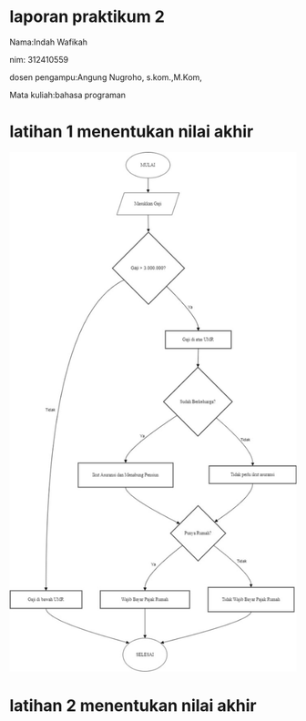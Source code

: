 # laporan praktikum 2
Nama:Indah Wafikah

nim: 312410559

dosen pengampu:Angung Nugroho, s.kom.,M.Kom,

Mata kuliah:bahasa programan

# latihan 1 menentukan nilai akhir
![foto](https://github.com/Indahwakifa/Flow-chart/blob/b825cf2b3127bf107e82f3466c50c312662cadcf/WhatsApp%20Image%202024-10-28%20at%2009.44.01.jpeg)

# latihan 2 menentukan nilai akhir

